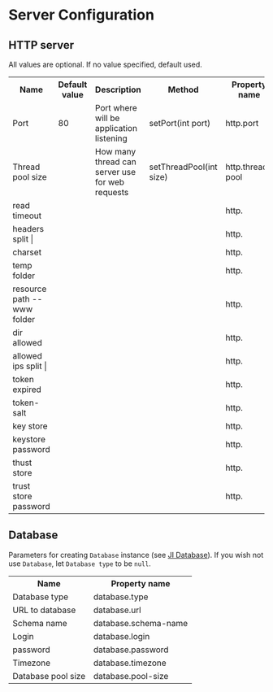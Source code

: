 # Server Configuration

## HTTP server

All values are optional. If no value specified, default used.

<table>
	<tr>
		<th>Name</th>
		<th>Default value</th>
		<th>Description</th>
		<th>Method</th>
		<th>Property name</th>
	</tr>
	<tr>
		<td>Port</td>
		<td>80</td>
		<td>Port where will be application listening</td>
		<td>setPort(int port)</td>
		<td>http.port</td>
	</tr>
	<tr>
		<td>Thread pool size</td>
		<td></td>
		<td>How many thread can server use for web requests</td>
		<td>setThreadPool(int size)</td>
		<td>http.thread-pool</td>
	</tr>
	<tr>
		<td>read timeout</td>
		<td></td>
		<td></td>
		<td></td>
		<td>http.</td>
	</tr>
	<tr>
		<td>headers split |</td>
		<td></td>
		<td></td>
		<td></td>
		<td>http.</td>
	</tr>
	<tr>
		<td>charset</td>
		<td></td>
		<td></td>
		<td></td>
		<td>http.</td>
	</tr>
	<tr>
		<td>temp folder</td>
		<td></td>
		<td></td>
		<td></td>
		<td>http.</td>
	</tr>
	<tr>
		<td>resource path -- www folder</td>
		<td></td>
		<td></td>
		<td></td>
		<td>http.</td>
	</tr>
	<tr>
		<td>dir allowed</td>
		<td></td>
		<td></td>
		<td></td>
		<td>http.</td>
	</tr>
	<tr>
		<td>allowed ips split |</td>
		<td></td>
		<td></td>
		<td></td>
		<td>http.</td>
	</tr>
	<tr>
		<td>token expired</td>
		<td></td>
		<td></td>
		<td></td>
		<td>http.</td>
	</tr>
	<tr>
		<td>token-salt</td>
		<td></td>
		<td></td>
		<td></td>
		<td>http.</td>
	</tr>
	<tr>
		<td>key store</td>
		<td></td>
		<td></td>
		<td></td>
		<td>http.</td>
	</tr>
	<tr>
		<td>keystore password</td>
		<td></td>
		<td></td>
		<td></td>
		<td>http.</td>
	</tr>
	<tr>
		<td>thust store</td>
		<td></td>
		<td></td>
		<td></td>
		<td>http.</td>
	</tr>
	<tr>
		<td>trust store password</td>
		<td></td>
		<td></td>
		<td></td>
		<td>http.</td>
	</tr>
</table>

## Database

Parameters for creating `Database` instance (see [JI Database](https://github.com/ondrej-nemec/javainit/ji-database)). If you wish not use `Database`, let `Database type` to be `null`.

<table>
	<tr>
		<th>Name</th>
		<th>Property name</th>
	</tr>
	<tr>
		<td>Database type</td>
		<td>database.type</td>
	</tr>
	<tr>
		<td>URL to database</td>
		<td>database.url</td>
	</tr>
	<!-- <tr>
		<td>is db external</td>
		<td>database.external</td>
	</tr> -->
	<tr>
		<td>Schema name</td>
		<td>database.schema-name</td>
	</tr>
	<tr>
		<td>Login</td>
		<td>database.login</td>
	</tr>
	<tr>
		<td>password</td>
		<td>database.password</td>
	</tr>
	<tr>
		<td>Timezone</td>
		<td>database.timezone</td>
	</tr>
	<tr>
		<td>Database pool size</td>
		<td>database.pool-size</td>
	</tr>
</table>
